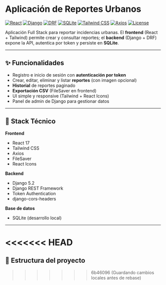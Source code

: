 # Aplicación de Reportes Urbanos

[![React](https://img.shields.io/badge/React-17-61DAFB?logo=react&logoColor=222)](https://react.dev/)
[![Django](https://img.shields.io/badge/Django-5.2-092E20?logo=django&logoColor=fff)](https://www.djangoproject.com/)
[![DRF](https://img.shields.io/badge/REST%20Framework-API-red)](https://www.django-rest-framework.org/)
[![SQLite](https://img.shields.io/badge/SQLite-DB-003B57?logo=sqlite&logoColor=fff)](https://www.sqlite.org/)
[![Tailwind CSS](https://img.shields.io/badge/Tailwind-CSS-38B2AC?logo=tailwindcss&logoColor=fff)](https://tailwindcss.com/)
[![Axios](https://img.shields.io/badge/Axios-HTTP-5A29E4)](https://axios-http.com/)
[![License](https://img.shields.io/badge/License-MIT-blue.svg)](#licencia)

Aplicación Full Stack para reportar incidencias urbanas. El **frontend** (React + Tailwind) permite crear y consultar reportes; el **backend** (Django + DRF) expone la API, autentica por token y persiste en **SQLite**.

---

## ✨ Funcionalidades

- Registro e inicio de sesión con **autenticación por token**
- Crear, editar, eliminar y listar **reportes** (con imagen opcional)
- **Historial** de reportes paginado
- **Exportación CSV** (FileSaver en frontend)
- UI simple y responsive (Tailwind + React Icons)
- Panel de admin de Django para gestionar datos

---

## 🧰 Stack Técnico

**Frontend**
- React 17
- Tailwind CSS
- Axios
- FileSaver
- React Icons

**Backend**
- Django 5.2
- Django REST Framework
- Token Authentication
- django-cors-headers

**Base de datos**
- SQLite (desarrollo local)

---

<<<<<<< HEAD
=======
## 🧱 Estructura del proyecto

>>>>>>> 6b46096 (Guardando cambios locales antes de rebase)
